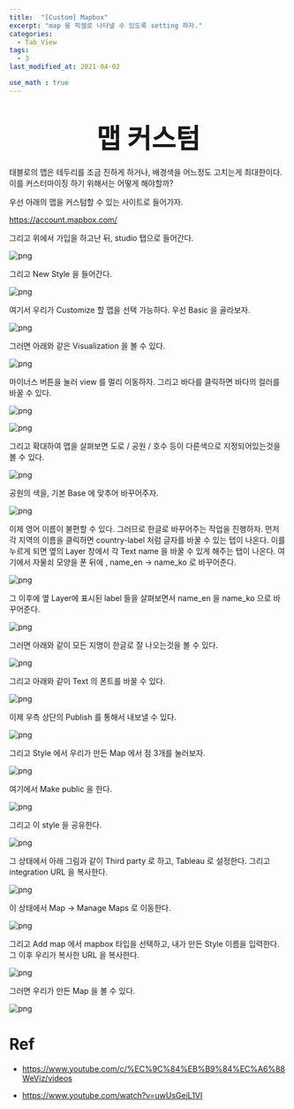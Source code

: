 ```yaml
---
title:  "[Custom] Mapbox"
excerpt: "map 을 픽셀로 나타낼 수 있도록 setting 하자."
categories:
  - Tab_View
tags:
  - 3
last_modified_at: 2021-04-02

use_math : true
---
```


# <center><font size="18"> 맵 커스텀 </font></center>

태블로의 맵은 테두리를 조금 진하게 하거나, 배경색을 어느정도 고치는게 최대한이다. 이를 커스터마이징 하기 위해서는 어떻게 해야할까?

우선 아래의 맵을 커스텀할 수 있는 사이트로 들어가자.

<https://account.mapbox.com/>

그리고 위에서 가입을 하고난 뒤, studio 탭으로 들어간다.

![png](/assets/images/Tab_Vis/3_1.PNG)

그리고 New Style 을 들어간다.

![png](/assets/images/Tab_Vis/3_2.PNG)

여기서 우리가 Customize 할 맵을 선택 가능하다. 우선 Basic 을 골라보자.

![png](/assets/images/Tab_Vis/3_3.PNG)

그러면 아래와 같은 Visualization 을 볼 수 있다. 

![png](/assets/images/Tab_Vis/3_4.PNG)

마이너스 버튼을 눌러 view 를 멀리 이동하자. 그리고 바다를 클릭하면 바다의 컬러를 바꿀 수 있다.

![png](/assets/images/Tab_Vis/3_5.PNG)

![png](/assets/images/Tab_Vis/3_6.PNG)

그리고 확대하여 맵을 살펴보면 도로 / 공원 / 호수 등이 다른색으로 지정되어있는것을 볼 수 있다.

![png](/assets/images/Tab_Vis/3_7.PNG)

공원의 색을, 기본 Base 에 맞추어 바꾸어주자. 

![png](/assets/images/Tab_Vis/3_8.PNG)

이제 영어 이름이 불편할 수 있다. 그러므로 한글로 바꾸어주는 작업을 진행하자. 먼저 각 지역의 이름을 클릭하면 country-label 처럼 글자를 바꿀 수 있는 탭이 나온다. 이를 누르게 되면 옆의 Layer 창에서 각 Text name 을 바꿀 수 있게 해주는 탭이 나온다. 여기에서 자물쇠 모양을 푼 뒤에 , name_en -> name_ko 로 바꾸어준다.

![png](/assets/images/Tab_Vis/3_9.PNG)

그 이후에 옆 Layer에 표시된 label 들을 살펴보면서 name_en 을 name_ko 으로 바꾸어준다. 

![png](/assets/images/Tab_Vis/3_10.PNG)

그러면 아래와 같이 모든 지명이 한글로 잘 나오는것을 볼 수 있다.

![png](/assets/images/Tab_Vis/3_11.PNG)

그리고 아래와 같이 Text 의 폰트를 바꿀 수 있다.

![png](/assets/images/Tab_Vis/3_12.PNG)

이제 우측 상단의 Publish 를 통해서 내보낼 수 있다.

![png](/assets/images/Tab_Vis/3_13.PNG)

그리고 Style 에서 우리가 만든 Map 에서 점 3개를 눌러보자.

![png](/assets/images/Tab_Vis/3_14.PNG)

여기에서 Make public 을 한다.

![png](/assets/images/Tab_Vis/3_15.PNG)

그리고 이 style 을 공유한다. 

![png](/assets/images/Tab_Vis/3_16.PNG)

그 상태에서 아래 그림과 같이 Third party 로 하고, Tableau 로 설정한다. 그리고 integration URL 을 복사한다.

![png](/assets/images/Tab_Vis/3_17.PNG)

이 상태에서 Map -> Manage Maps 로 이동한다.

![png](/assets/images/Tab_Vis/3_18.PNG)

그리고 Add map 에서 mapbox 타입을 선택하고, 내가 만든 Style 이름을 입력한다. 그 이후 우리가 복사한 URL 을 복사한다.

![png](/assets/images/Tab_Vis/3_19.PNG)

그러면 우리가 만든 Map 을 볼 수 있다.

![png](/assets/images/Tab_Vis/3_20.PNG)



# Ref

- https://www.youtube.com/c/%EC%9C%84%EB%B9%84%EC%A6%88WeViz/videos

- https://www.youtube.com/watch?v=uwUsGeiL1VI